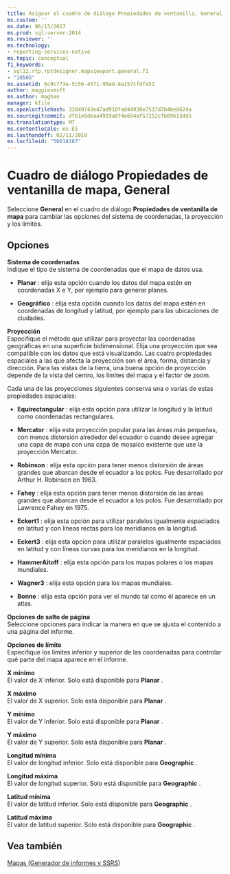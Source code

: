```yaml
---
title: Asignar el cuadro de diálogo Propiedades de ventanilla, General | Microsoft Docs
ms.custom: ''
ms.date: 06/13/2017
ms.prod: sql-server-2014
ms.reviewer: ''
ms.technology:
- reporting-services-native
ms.topic: conceptual
f1_keywords:
- sql12.rtp.rptdesigner.mapviewport.general.f1
- "10505"
ms.assetid: 6c9c773e-5c56-4571-95ed-8a157cfdfe52
author: maggiesmsft
ms.author: maghan
manager: kfile
ms.openlocfilehash: 33849743e47ad910fad44938e7537d7b4be8624a
ms.sourcegitcommit: dfb1e6deaa4919a0f4e654af57252cfb09613dd5
ms.translationtype: MT
ms.contentlocale: es-ES
ms.lasthandoff: 02/11/2019
ms.locfileid: "56018187"
---
```

# <a name="map-viewport-properties-dialog-box-general"></a>Cuadro de diálogo Propiedades de ventanilla de mapa, General
  Seleccione **General** en el cuadro de diálogo **Propiedades de ventanilla de mapa** para cambiar las opciones del sistema de coordenadas, la proyección y los límites.  
  
## <a name="options"></a>Opciones  
 **Sistema de coordenadas**  
 Indique el tipo de sistema de coordenadas que el mapa de datos usa.  
  
-   **Planar** : elija esta opción cuando los datos del mapa estén en coordenadas X e Y, por ejemplo para generar planes.  
  
-   **Geográfico** : elija esta opción cuando los datos del mapa estén en coordenadas de longitud y latitud, por ejemplo para las ubicaciones de ciudades.  
  
 **Proyección**  
 Especifique el método que utilizar para proyectar las coordenadas geográficas en una superficie bidimensional. Elija una proyección que sea compatible con los datos que está visualizando. Las cuatro propiedades espaciales a las que afecta la proyección son el área, forma, distancia y dirección. Para las vistas de la tierra, una buena opción de proyección depende de la vista del centro, los límites del mapa y el factor de zoom.  
  
 Cada una de las proyecciones siguientes conserva una o varias de estas propiedades espaciales:  
  
-   **Equirectangular** : elija esta opción para utilizar la longitud y la latitud como coordenadas rectangulares.  
  
-   **Mercator** : elija esta proyección popular para las áreas más pequeñas, con menos distorsión alrededor del ecuador o cuando desee agregar una capa de mapa con una capa de mosaico existente que use la proyección Mercator.  
  
-   **Robinson** : elija esta opción para tener menos distorsión de áreas grandes que abarcan desde el ecuador a los polos. Fue desarrollado por Arthur H. Robinson en 1963.  
  
-   **Fahey** : elija esta opción para tener menos distorsión de las áreas grandes que abarcan desde el ecuador a los polos. Fue desarrollado por Lawrence Fahey en 1975.  
  
-   **Eckert1** : elija esta opción para utilizar paralelos igualmente espaciados en latitud y con líneas rectas para los meridianos en la longitud.  
  
-   **Eckert3** : elija esta opción para utilizar paralelos igualmente espaciados en latitud y con líneas curvas para los meridianos en la longitud.  
  
-   **HammerAitoff** : elija esta opción para los mapas polares o los mapas mundiales.  
  
-   **Wagner3** : elija esta opción para los mapas mundiales.  
  
-   **Bonne** : elija esta opción para ver el mundo tal como él aparece en un atlas.  
  
 **Opciones de salto de página**  
 Seleccione opciones para indicar la manera en que se ajusta el contenido a una página del informe.  
  
 **Opciones de límite**  
 Especifique los límites inferior y superior de las coordenadas para controlar qué parte del mapa aparece en el informe.  
  
 **X mínimo**  
 El valor de X inferior. Solo está disponible para **Planar** .  
  
 **X máximo**  
 El valor de X superior. Solo está disponible para **Planar** .  
  
 **Y mínimo**  
 El valor de Y inferior. Solo está disponible para **Planar** .  
  
 **Y máximo**  
 El valor de Y superior. Solo está disponible para **Planar** .  
  
 **Longitud mínima**  
 El valor de longitud inferior. Solo está disponible para **Geographic** .  
  
 **Longitud máxima**  
 El valor de longitud superior. Solo está disponible para **Geographic** .  
  
 **Latitud mínima**  
 El valor de latitud inferior. Solo está disponible para **Geographic** .  
  
 **Latitud máxima**  
 El valor de latitud superior. Solo está disponible para **Geographic** .  
  
## <a name="see-also"></a>Vea también  
 [Mapas &#40;Generador de informes y SSRS&#41;](report-design/maps-report-builder-and-ssrs.md)  
  
  
